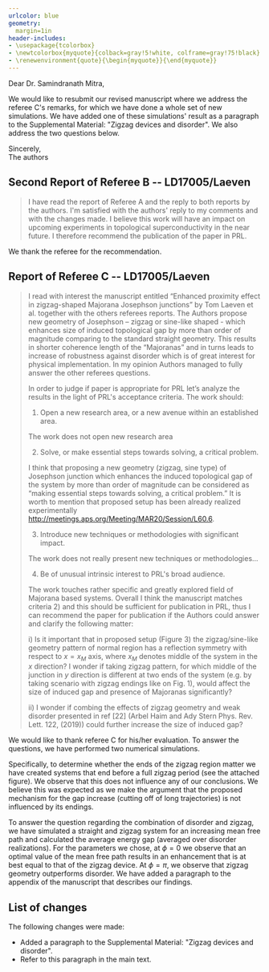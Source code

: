 ```yaml
---
urlcolor: blue
geometry:
  margin=1in
header-includes:
- \usepackage{tcolorbox}
- \newtcolorbox{myquote}{colback=gray!5!white, colframe=gray!75!black}
- \renewenvironment{quote}{\begin{myquote}}{\end{myquote}}
---
```


Dear Dr. Samindranath Mitra,

We would like to resubmit our revised manuscript where we address the referee C's remarks, for which we have done a whole set of new simulations.
We have added one of these simulations' result as a paragraph to the Supplemental Material: "Zigzag devices and disorder".
We also address the two questions below.

Sincerely,  
The authors

## Second Report of Referee B -- LD17005/Laeven

> I have read the report of Referee A and the reply to both reports by the authors. I'm satisfied with the authors' reply to my comments and with the changes made. I believe this work will have an impact on upcoming experiments in topological superconductivity in the near future. I therefore recommend the publication of the paper in PRL.

We thank the referee for the recommendation.

## Report of Referee C -- LD17005/Laeven

> I read with interest the manuscript entitled “Enhanced proximity effect in zigzag-shaped Majorana Josephson junctions” by Tom Laeven et al. together with the others referees reports. The Authors propose new geometry of Josephson – zigzag or sine-like shaped - which enhances size of induced topological gap by more than order of magnitude comparing to the standard straight geometry. This results in shorter coherence length of the “Majoranas” and in turns leads to increase of robustness against disorder which is of great interest for physical implementation. In my opinion Authors managed to fully answer the other referees questions.
>
> In order to judge if paper is appropriate for PRL let’s analyze the results in the light of PRL's acceptance criteria. The work should:
>
> 1) Open a new research area, or a new avenue within an established area.
>
> The work does not open new research area
>
> 2) Solve, or make essential steps towards solving, a critical problem.
>
> I think that proposing a new geometry (zigzag, sine type) of Josephson junction which enhances the induced topological gap of the system by more than order of magnitude can be considered as “making essential steps towards solving, a critical problem.” It is worth to mention that proposed setup has been already realized experimentally http://meetings.aps.org/Meeting/MAR20/Session/L60.6.
>
> 3) Introduce new techniques or methodologies with significant impact.
>
> The work does not really present new techniques or methodologies...
>
> 4) Be of unusual intrinsic interest to PRL's broad audience.
>
> The work touches rather specific and greatly explored field of Majorana based systems.
> Overall I think the manuscript matches criteria 2) and this should be sufficient for publication in PRL, thus I can recommend the paper for publication if the Authors could answer and clarify the following matter:
>
> i) Is it important that in proposed setup (Figure 3) the zigzag/sine-like geometry pattern of normal region has a reflection symmetry with respect to $x=x_M$ axis, where $x_M$ denotes middle of the system in the $x$ direction? I wonder if taking zigzag pattern, for which middle of the junction in $y$ direction is different at two ends of the system (e.g. by taking scenario with zigzag endings like on Fig. 1), would affect the size of induced gap and presence of Majoranas significantly?
>
> ii) I wonder if combing the effects of zigzag geometry and weak disorder presented in ref [22] (Arbel Haim and Ady Stern Phys. Rev. Lett. 122, (2019)) could further increase the size of induced gap?

We would like to thank referee C for his/her evaluation. To answer the questions, we have performed two numerical simulations.

Specifically, to determine whether the ends of the zigzag region matter we have created systems that end before a full zigzag period (see the attached figure). We observe that this does not influence any of our conclusions. We believe this was expected as we make the argument that the proposed mechanism for the gap increase (cutting off of long trajectories) is not influenced by its endings.

To answer the question regarding the combination of disorder and zigzag, we have simulated a straight and zigzag system for an increasing mean free path and calculated the average energy gap (averaged over disorder realizations). For the parameters we chose, at $\phi=0$ we observe that an optimal value of the mean free path results in an enhancement that is at best equal to that of the zigzag device. At $\phi=\pi$, we observe that zigzag geometry outperforms disorder. We have added a paragraph to the appendix of the manuscript that describes our findings.

## List of changes

The following changes were made:

* Added a paragraph to the Supplemental Material: "Zigzag devices and disorder".
* Refer to this paragraph in the main text.
